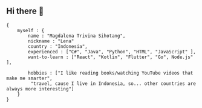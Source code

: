 ## Hi there 👋

```
{
    myself : {
        name : "Magdalena Trivina Sihotang",
        nickname : "Lena"
        country : "Indonesia",
        experienced : ["C#", "Java", "Python", "HTML", "JavaScript" ],
        want-to-learn : ["React", "Kotlin", "Flutter", "Go", Node.js" ], 

        hobbies : ["I like reading books/watching YouTube videos that make me smarter",
         "travel, cause I live in Indonesia, so... other countries are always more interesting"]
    }
}
```

<!--
**magdalena-trivina/magdalena-trivina** is a ✨ _special_ ✨ repository because its `README.md` (this file) appears on your GitHub profile.

Here are some ideas to get you started:

- 🔭 I’m currently working on ...
- 🌱 I’m currently learning ...
- 👯 I’m looking to collaborate on ...
- 🤔 I’m looking for help with ...
- 💬 Ask me about ...
- 📫 How to reach me: ...
- 😄 Pronouns: ...
- ⚡ Fun fact: ...
-->
